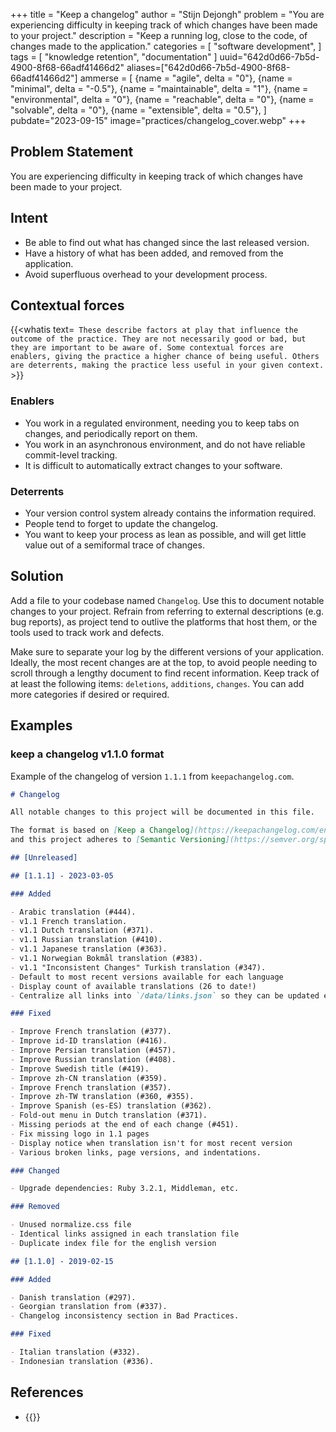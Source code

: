 +++
title = "Keep a changelog"
author = "Stijn Dejongh"
problem = "You are experiencing difficulty in keeping track of which changes have been made to your project."
description = "Keep a running log, close to the code, of changes made to the application."
categories = [
    "software development",
]
tags = [
    "knowledge retention", "documentation"
]
uuid="642d0d66-7b5d-4900-8f68-66adf41466d2"
aliases=["642d0d66-7b5d-4900-8f68-66adf41466d2"]
ammerse = [
  {name = "agile", delta = "0"},
  {name = "minimal", delta = "-0.5"},
  {name = "maintainable", delta = "1"},
  {name = "environmental", delta = "0"},
  {name = "reachable", delta = "0"},
  {name = "solvable", delta = "0"},
  {name = "extensible", delta = "0.5"},
]
pubdate="2023-09-15"
image="practices/changelog_cover.webp"
+++

## Problem Statement

You are experiencing difficulty in keeping track of which changes have been made to your project.

## Intent

* Be able to find out what has changed since the last released version.
* Have a history of what has been added, and removed from the application.
* Avoid superfluous overhead to your development process.

## Contextual forces

{{<whatis text=`
These describe factors at play that influence the outcome of the practice. They are not necessarily good or bad, but they are important to be
aware of. Some contextual forces are enablers, giving the practice a higher chance of being useful. Others are deterrents, making the practice less useful
in your given context.` >}}

### Enablers

* You work in a regulated environment, needing you to keep tabs on changes, and periodically report on them.
* You work in an asynchronous environment, and do not have reliable commit-level tracking.
* It is difficult to automatically extract changes to your software.

### Deterrents

* Your version control system already contains the information required.
* People tend to forget to update the changelog.
* You want to keep your process as lean as possible, and will get little value out of a semiformal trace of changes.

## Solution

Add a file to your codebase named `Changelog`. Use this to document notable changes to your project.
Refrain from referring to external descriptions (e.g. bug reports), as project tend to outlive the platforms that host them, or the tools used 
to track work and defects.

Make sure to separate your log by the different versions of your application. Ideally, the most recent changes are at the top, to avoid people 
needing to scroll through a lengthy document to find recent information.
Keep track of at least the following items: `deletions`, `additions`, `changes`. You can add more categories if desired or required.


## Examples

### keep a changelog v1.1.0 format

Example of the changelog of version `1.1.1` from `keepachangelog.com`. 

```changelog.md
# Changelog

All notable changes to this project will be documented in this file.

The format is based on [Keep a Changelog](https://keepachangelog.com/en/1.0.0/),
and this project adheres to [Semantic Versioning](https://semver.org/spec/v2.0.0.html).

## [Unreleased]

## [1.1.1] - 2023-03-05

### Added

- Arabic translation (#444).
- v1.1 French translation.
- v1.1 Dutch translation (#371).
- v1.1 Russian translation (#410).
- v1.1 Japanese translation (#363).
- v1.1 Norwegian Bokmål translation (#383).
- v1.1 "Inconsistent Changes" Turkish translation (#347).
- Default to most recent versions available for each language
- Display count of available translations (26 to date!)
- Centralize all links into `/data/links.json` so they can be updated easily

### Fixed

- Improve French translation (#377).
- Improve id-ID translation (#416).
- Improve Persian translation (#457).
- Improve Russian translation (#408).
- Improve Swedish title (#419).
- Improve zh-CN translation (#359).
- Improve French translation (#357).
- Improve zh-TW translation (#360, #355).
- Improve Spanish (es-ES) translation (#362).
- Fold-out menu in Dutch translation (#371).
- Missing periods at the end of each change (#451).
- Fix missing logo in 1.1 pages
- Display notice when translation isn't for most recent version
- Various broken links, page versions, and indentations.

### Changed

- Upgrade dependencies: Ruby 3.2.1, Middleman, etc.

### Removed

- Unused normalize.css file
- Identical links assigned in each translation file
- Duplicate index file for the english version

## [1.1.0] - 2019-02-15

### Added

- Danish translation (#297).
- Georgian translation from (#337).
- Changelog inconsistency section in Bad Practices.

### Fixed

- Italian translation (#332).
- Indonesian translation (#336).
```


## References

* {{<reference author="Lacan, O."
  year="2023"
  title="Keep a changelog v1.1.0"
  site="keepachagelog.com"
  link="https://keepachangelog.com/en/1.1.0/" >}}